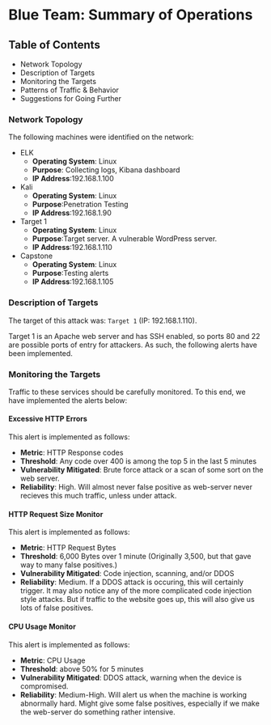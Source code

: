 # Blue Team: Summary of Operations

## Table of Contents
- Network Topology
- Description of Targets
- Monitoring the Targets
- Patterns of Traffic & Behavior
- Suggestions for Going Further

### Network Topology

The following machines were identified on the network:
- ELK
  - **Operating System**: Linux
  - **Purpose**: Collecting logs, Kibana dashboard
  - **IP Address**:192.168.1.100
- Kali
  - **Operating System**: Linux
  - **Purpose**:Penetration Testing
  - **IP Address**:192.168.1.90
- Target 1
  - **Operating System**: Linux
  - **Purpose**:Target server. A vulnerable WordPress server.
  - **IP Address**:192.168.1.110
- Capstone
  - **Operating System**: Linux
  - **Purpose**:Testing alerts
  - **IP Address**:192.168.1.105


### Description of Targets


The target of this attack was: `Target 1` (IP: 192.168.1.110).

Target 1 is an Apache web server and has SSH enabled, so ports 80 and 22 are possible ports of entry for attackers. As such, the following alerts have been implemented.

### Monitoring the Targets

Traffic to these services should be carefully monitored. To this end, we have implemented the alerts below:

#### Excessive HTTP Errors

This alert is implemented as follows:
  - **Metric**: HTTP Response codes
  - **Threshold**: Any code over 400 is among the top 5 in the last 5 minutes
  - **Vulnerability Mitigated**: Brute force attack or a scan of some sort on the web server.
  - **Reliability**: High. Will almost never false positive as web-server never recieves this much traffic, unless under attack.

#### HTTP Request Size Monitor
This alert is implemented as follows:
  - **Metric**: HTTP Request Bytes
  - **Threshold**: 6,000 Bytes over 1 minute (Originally 3,500, but that gave way to many false positives.)
  - **Vulnerability Mitigated**: Code injection, scanning, and/or DDOS
  - **Reliability**: Medium. If a DDOS attack is occuring, this will certainly trigger. It may also notice any of the more complicated code injection style attacks. But if traffic to the website goes up, this will also give us lots of false positives.

#### CPU Usage Monitor
This alert is implemented as follows:
  - **Metric**: CPU Usage
  - **Threshold**: above 50% for 5 minutes
  - **Vulnerability Mitigated**: DDOS attack, warning when the device is compromised.
  - **Reliability**: Medium-High. Will alert us when the machine is working abnormally hard. Might give some false positives, especially if we make the web-server do something rather intensive.

